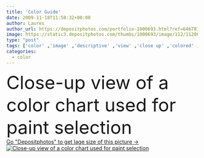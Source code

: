 ```yaml
---
title: 'Color Guide'
date: 2009-11-18T11:58:32+00:00
author: Laures
author_url: https://depositphotos.com/portfolio-1000693.html?ref=64678756
image: https://static3.depositphotos.com/thumbs/1000693/image/112/1120684/api_thumb_450.jpg?forcejpeg=true
type: "post"
tags: ['color' ,'image' ,'descriptive' ,'view' ,'close up' ,'colored' ,'design' ,'painting' ,'paper' ,'multi' ,'colour' ,'pattern' ,'photo' ,'accuracy' ,'paint' ,'elements' ,'fingers' ,'book' ,'variation' ,'stock' ,'sample' ,'swatch' ,'pantone' ,'print' ,'palette' ,'fabric' ,'choose' ,'choice' ,'free' ,'used' ,'spectrum' ,'fan' ,'chart' ,'cards' ,'homes' ,'Paintings' ,'guide' ,'selection' ,'for' ,'of' ,'Guidance' ,'catalog' ,'a' ,'ladies' ,'de' ,'ral' ,'Colores' ,'swatches' ,'cores' ,'Carta' ]
categories: 
  - color
---
```

<div aling="center">
            <font size="60"> Close-up view of a color chart used for paint selection</font>   
</div>
<div>
    <a href='https://depositphotos.com/1120684/stock-photo-color-guide.html?ref=64678756' target=_blank > Go "Depositphotos" to get lage size of this picture ->
        <img href='https://depositphotos.com/1120684/stock-photo-color-guide.html?ref=64678756' src='https://static3.depositphotos.com/1000693/112/i/950/depositphotos_1120684-stock-photo-color-guide.jpg?forcejpeg=true' alt='Close-up view of a color chart used for paint selection' >
    </a>
</div>
